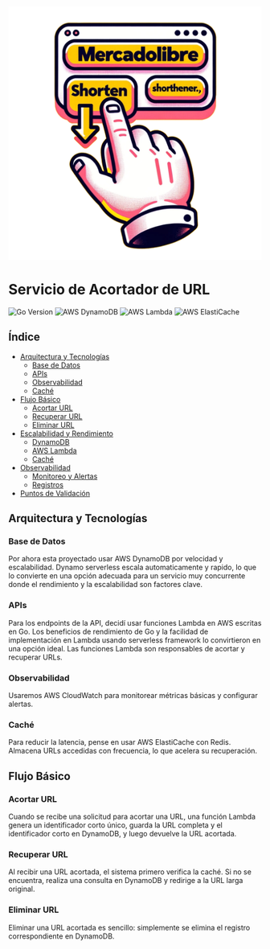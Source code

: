 ![URL Shortener Logo](./imagen.png)

# Servicio de Acortador de URL

![Go Version](https://img.shields.io/badge/Go-1.21-blue)
![AWS DynamoDB](https://img.shields.io/badge/AWS-DynamoDB-orange)
![AWS Lambda](https://img.shields.io/badge/AWS-Lambda-green)
![AWS ElastiCache](https://img.shields.io/badge/AWS-ElastiCache-red)

## Índice

- [Arquitectura y Tecnologías](#arquitectura-y-tecnologías)
  - [Base de Datos](#base-de-datos)
  - [APIs](#apis)
  - [Observabilidad](#observabilidad)
  - [Caché](#caché)
- [Flujo Básico](#flujo-básico)
  - [Acortar URL](#acortar-url)
  - [Recuperar URL](#recuperar-url)
  - [Eliminar URL](#eliminar-url)
- [Escalabilidad y Rendimiento](#escalabilidad-y-rendimiento)
  - [DynamoDB](#dynamodb)
  - [AWS Lambda](#aws-lambda)
  - [Caché](#caché-1)
- [Observabilidad](#observabilidad-1)
  - [Monitoreo y Alertas](#monitoreo-y-alertas)
  - [Registros](#registros)
- [Puntos de Validación](#puntos-de-validación)

## Arquitectura y Tecnologías

### Base de Datos
Por ahora esta proyectado usar AWS DynamoDB por velocidad y escalabilidad. Dynamo serverless escala automaticamente y rapido, lo que lo convierte en una opción adecuada para un servicio muy concurrente donde el rendimiento y la escalabilidad son factores clave.

### APIs
Para los endpoints de la API, decidí usar funciones Lambda en AWS escritas en Go. Los beneficios de rendimiento de Go y la facilidad de implementación en Lambda usando serverless framework lo convirtieron en una opción ideal. Las funciones Lambda son responsables de acortar y recuperar URLs.

### Observabilidad
Usaremos AWS CloudWatch para monitorear métricas básicas y configurar alertas.

### Caché
Para reducir la latencia, pense en usar AWS ElastiCache con Redis. Almacena URLs accedidas con frecuencia, lo que acelera su recuperación.

## Flujo Básico

### Acortar URL
Cuando se recibe una solicitud para acortar una URL, una función Lambda genera un identificador corto único, guarda la URL completa y el identificador corto en DynamoDB, y luego devuelve la URL acortada.

### Recuperar URL
Al recibir una URL acortada, el sistema primero verifica la caché. Si no se encuentra, realiza una consulta en DynamoDB y redirige a la URL larga original.

### Eliminar URL
Eliminar una URL acortada es sencillo: simplemente se elimina el registro correspondiente en DynamoDB.

